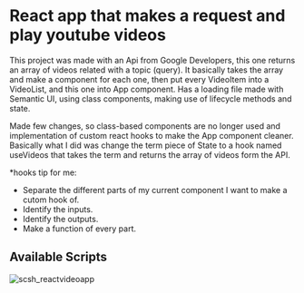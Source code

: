# React app that makes a request and play youtube videos

This project was made with an Api from Google Developers, this one returns an array of videos related with a topic (query).
It basically takes the array and make a component for each one, then put every VideoItem into a VideoList, and this one into App component.
Has a loading file made with Semantic UI, using class components, making use of lifecycle methods and state.

Made few changes, so class-based components are no longer used and implementation of custom react hooks to make the App component cleaner.
Basically what I did was change the term piece of State to a hook named useVideos that takes the term and returns the array of videos form the API.

*hooks tip for me:
- Separate the different parts of my current component I want to make a cutom hook of.
- Identify the inputs.
- Identify the outputs.
- Make a function of every part.

## Available Scripts

![scsh_reactvideoapp](https://user-images.githubusercontent.com/88792194/154122715-a53f1fd4-9846-4e1e-9d2a-6cd9fe83fbc3.png)
